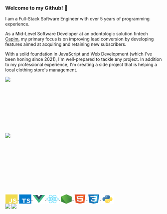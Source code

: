 ### Welcome to my Github! 👋
I am a Full-Stack Software Engineer with over 5 years of programming experience.

As a Mid-Level Software Developer at an odontologic solution fintech <a href="https://capim.com.br/">Capim</a>, my primary focus is on improving lead conversion by developing features aimed at acquiring and retaining new subscribers.

With a solid foundation in JavaScript and Web Development (which I've been honing since 2021), I'm well-prepared to tackle any project. In addition to my professional experience, I'm creating a side project that is helping a local clothing store's management.

<div align="center">
  <a href="https://github.com/joaoVictorDeAndrade">
    <div>
    <a href="https://github.com/joaoVictorDeAndrade">
    <div style="display: flex; flex-direction: column">
      <img height="180em" src="https://github-readme-stats-sigma-five.vercel.app/api?username=joaoVictorDeAndrade&show_icons=true&theme=dracula&include_all_commits=true&count_private=true">
      <img height="180em" src="https://github-readme-stats.vercel.app/api/top-langs/?username=joaoVictorDeAndrade&layout=compact&langs_count=7&theme=dracula"/>      
    </div>
</div>

</div>
  <div style="display: inline_block"><br>
  <img align="center" alt="Joao-Js" height="30" width="40" src="https://raw.githubusercontent.com/devicons/devicon/master/icons/javascript/javascript-plain.svg">
  <img align="center" alt="Joao-Ts" height="30" width="40" src="https://raw.githubusercontent.com/devicons/devicon/master/icons/typescript/typescript-plain.svg">
  <img align="center" alt="Joao-Vue" height="30" width="40" src="https://github.com/devicons/devicon/blob/master/icons/vuejs/vuejs-original.svg">
  <img align="center" alt="Joao-React" height="30" width="40" src="https://raw.githubusercontent.com/devicons/devicon/master/icons/react/react-original.svg">
  <img align="center" alt="Joao-Node" height="30" width="40" src="https://github.com/devicons/devicon/blob/master/icons/nodejs/nodejs-original.svg">
  <img align="center" alt="Joao-HTML" height="30" width="40" src="https://raw.githubusercontent.com/devicons/devicon/master/icons/html5/html5-original.svg">
  <img align="center" alt="Joao-CSS" height="30" width="40" src="https://raw.githubusercontent.com/devicons/devicon/master/icons/css3/css3-original.svg">
  <img align="center" alt="Joao-Python" height="30" width="40" src="https://raw.githubusercontent.com/devicons/devicon/master/icons/python/python-original.svg">
</div>
  <div> 
  <a href = "mailto:jv.andrade02@gmail.com"><img src="https://img.shields.io/badge/-Gmail-%23333?style=for-the-badge&logo=gmail&logoColor=white" target="_blank"></a>
  <a href="https://www.linkedin.com/in/jo%C3%A3o-victor-pereira-de-andrade/" target="_blank"><img src="https://img.shields.io/badge/-LinkedIn-%230077B5?style=for-the-badge&logo=linkedin&logoColor=white" target="_blank"></a> 
</div>

